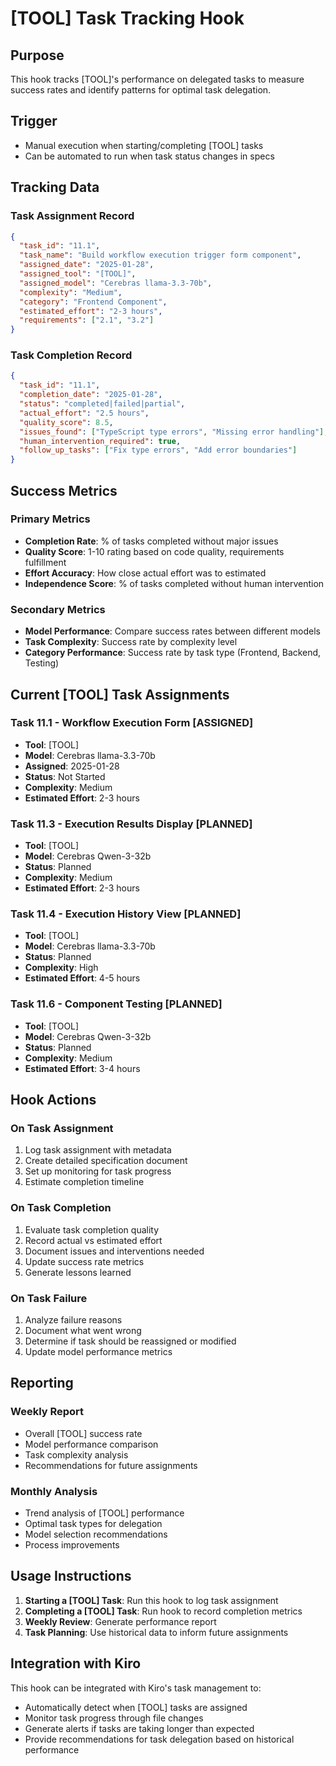 # [TOOL] Task Tracking Hook

## Purpose

This hook tracks [TOOL]'s performance on delegated tasks to measure success rates and identify patterns for optimal task delegation.

## Trigger

- Manual execution when starting/completing [TOOL] tasks
- Can be automated to run when task status changes in specs

## Tracking Data

### Task Assignment Record

```json
{
  "task_id": "11.1",
  "task_name": "Build workflow execution trigger form component",
  "assigned_date": "2025-01-28",
  "assigned_tool": "[TOOL]",
  "assigned_model": "Cerebras llama-3.3-70b",
  "complexity": "Medium",
  "category": "Frontend Component",
  "estimated_effort": "2-3 hours",
  "requirements": ["2.1", "3.2"]
}
```

### Task Completion Record

```json
{
  "task_id": "11.1",
  "completion_date": "2025-01-28",
  "status": "completed|failed|partial",
  "actual_effort": "2.5 hours",
  "quality_score": 8.5,
  "issues_found": ["TypeScript type errors", "Missing error handling"],
  "human_intervention_required": true,
  "follow_up_tasks": ["Fix type errors", "Add error boundaries"]
}
```

## Success Metrics

### Primary Metrics

- **Completion Rate**: % of tasks completed without major issues
- **Quality Score**: 1-10 rating based on code quality, requirements fulfillment
- **Effort Accuracy**: How close actual effort was to estimated
- **Independence Score**: % of tasks completed without human intervention

### Secondary Metrics

- **Model Performance**: Compare success rates between different models
- **Task Complexity**: Success rate by complexity level
- **Category Performance**: Success rate by task type (Frontend, Backend, Testing)

## Current [TOOL] Task Assignments

### Task 11.1 - Workflow Execution Form [ASSIGNED]

- **Tool**: [TOOL]
- **Model**: Cerebras llama-3.3-70b
- **Assigned**: 2025-01-28
- **Status**: Not Started
- **Complexity**: Medium
- **Estimated Effort**: 2-3 hours

### Task 11.3 - Execution Results Display [PLANNED]

- **Tool**: [TOOL]
- **Model**: Cerebras Qwen-3-32b
- **Status**: Planned
- **Complexity**: Medium
- **Estimated Effort**: 2-3 hours

### Task 11.4 - Execution History View [PLANNED]

- **Tool**: [TOOL]
- **Model**: Cerebras llama-3.3-70b
- **Status**: Planned
- **Complexity**: High
- **Estimated Effort**: 4-5 hours

### Task 11.6 - Component Testing [PLANNED]

- **Tool**: [TOOL]
- **Model**: Cerebras Qwen-3-32b
- **Status**: Planned
- **Complexity**: Medium
- **Estimated Effort**: 3-4 hours

## Hook Actions

### On Task Assignment

1. Log task assignment with metadata
2. Create detailed specification document
3. Set up monitoring for task progress
4. Estimate completion timeline

### On Task Completion

1. Evaluate task completion quality
2. Record actual vs estimated effort
3. Document issues and interventions needed
4. Update success rate metrics
5. Generate lessons learned

### On Task Failure

1. Analyze failure reasons
2. Document what went wrong
3. Determine if task should be reassigned or modified
4. Update model performance metrics

## Reporting

### Weekly Report

- Overall [TOOL] success rate
- Model performance comparison
- Task complexity analysis
- Recommendations for future assignments

### Monthly Analysis

- Trend analysis of [TOOL] performance
- Optimal task types for delegation
- Model selection recommendations
- Process improvements

## Usage Instructions

1. **Starting a [TOOL] Task**: Run this hook to log task assignment
2. **Completing a [TOOL] Task**: Run hook to record completion metrics
3. **Weekly Review**: Generate performance report
4. **Task Planning**: Use historical data to inform future assignments

## Integration with Kiro

This hook can be integrated with Kiro's task management to:

- Automatically detect when [TOOL] tasks are assigned
- Monitor task progress through file changes
- Generate alerts if tasks are taking longer than expected
- Provide recommendations for task delegation based on historical performance
